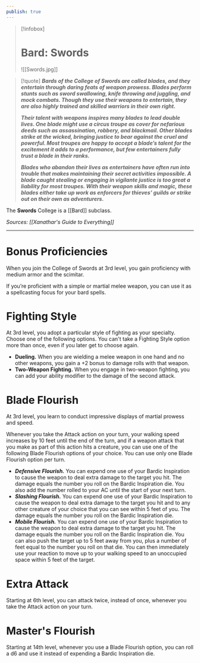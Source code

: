 ```yaml
---
publish: true
---
```

> [!infobox]
> # Bard: Swords
> ![[Swords.jpg]]

> [!quote]
> **_Bards of the College of Swords are called blades, and they entertain through daring feats of weapon prowess. Blades perform stunts such as sword swallowing, knife throwing and juggling, and mock combats. Though they use their weapons to entertain, they are also highly trained and skilled warriors in their own right._**
> 
> **_Their talent with weapons inspires many blades to lead double lives. One blade might use a circus troupe as cover for nefarious deeds such as assassination, robbery, and blackmail. Other blades strike at the wicked, bringing justice to bear against the cruel and powerful. Most troupes are happy to accept a blade’s talent for the excitement it adds to a performance, but few entertainers fully trust a blade in their ranks._**
> 
> **_Blades who abandon their lives as entertainers have often run into trouble that makes maintaining their secret activities impossible. A blade caught stealing or engaging in vigilante justice is too great a liability for most troupes. With their weapon skills and magic, these blades either take up work as enforcers for thieves’ guilds or strike out on their own as adventurers._**

The **Swords** College is a [[Bard]] subclass.

*Sources: [[Xanathar's Guide to Everything]]*
***
# Bonus Proficiencies
When you join the College of Swords at 3rd level, you gain proficiency with medium armor and the scimitar.

If you’re proficient with a simple or martial melee weapon, you can use it as a spellcasting focus for your bard spells.
# Fighting Style
At 3rd level, you adopt a particular style of fighting as your specialty. Choose one of the following options. You can't take a Fighting Style option more than once, even if you later get to choose again.
- **Dueling.** When you are wielding a melee weapon in one hand and no other weapons, you gain a +2 bonus to damage rolls with that weapon.
- **Two-Weapon Fighting.** When you engage in two-weapon fighting, you can add your ability modifier to the damage of the second attack.
# Blade Flourish
At 3rd level, you learn to conduct impressive displays of martial prowess and speed.

Whenever you take the Attack action on your turn, your walking speed increases by 10 feet until the end of the turn, and if a weapon attack that you make as part of this action hits a creature, you can use one of the following Blade Flourish options of your choice. You can use only one Blade Flourish option per turn.
- **_Defensive Flourish._** You can expend one use of your Bardic Inspiration to cause the weapon to deal extra damage to the target you hit. The damage equals the number you roll on the Bardic Inspiration die. You also add the number rolled to your AC until the start of your next turn.
- **_Slashing Flourish._** You can expend one use of your Bardic Inspiration to cause the weapon to deal extra damage to the target you hit and to any other creature of your choice that you can see within 5 feet of you. The damage equals the number you roll on the Bardic Inspiration die.
- **_Mobile Flourish._** You can expend one use of your Bardic Inspiration to cause the weapon to deal extra damage to the target you hit. The damage equals the number you roll on the Bardic Inspiration die. You can also push the target up to 5 feet away from you, plus a number of feet equal to the number you roll on that die. You can then immediately use your reaction to move up to your walking speed to an unoccupied space within 5 feet of the target.
# Extra Attack
Starting at 6th level, you can attack twice, instead of once, whenever you take the Attack action on your turn.
# Master's Flourish
Starting at 14th level, whenever you use a Blade Flourish option, you can roll a d6 and use it instead of expending a Bardic Inspiration die.